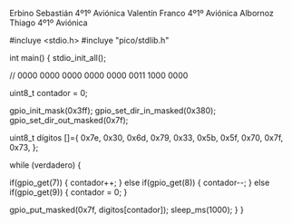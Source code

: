 Erbino Sebastián  4º1º Aviónica
Valentín Franco 4º1º Aviónica
Albornoz Thiago 4º1º Aviónica

#incluye <stdio.h> 
#incluye "pico/stdlib.h"

int main() { 
stdio_init_all();

// 0000 0000 0000 0000 0000 0011 1000 0000

uint8_t contador = 0;

gpio_init_mask(0x3ff); 
gpio_set_dir_in_masked(0x380);
gpio_set_dir_out_masked(0x7f);

uint8_t dígitos []={
0x7e, 
0x30, 
0x6d, 
0x79,
0x33,
0x5b, 
0x5f, 
0x70, 
0x7f,
0x73, 
};

while (verdadero) {

if(gpio_get(7)) { contador++; }
else if(gpio_get(8)) { contador--; }
else if(gpio_get(9)) { contador = 0; }

gpio_put_masked(0x7f, digitos[contador]);
sleep_ms(1000);
} }
